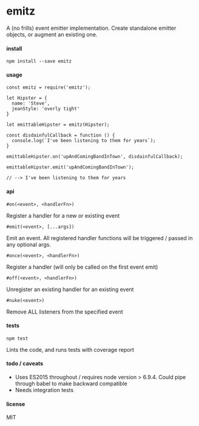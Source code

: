 # emitz
A (no frills) event emitter implementation. Create standalone emitter objects, or augment an existing one.

#### install

```
npm install --save emitz
```

#### usage

```
const emitz = require('emitz');

let Hipster = {
  name: 'Steve',
  jeanStyle: 'overly tight'
}

let emittableHipster = emitz(Hipster);

const disdainfulCallback = function () {
  console.log(`I've been listening to them for years`);
}

emittableHipster.on('upAndComingBandInTown', disdainfulCallback);

emittableHipster.emit('upAndComingBandInTown');

// --> I've been listening to them for years
```

#### api

```
#on(<event>, <handlerFn>)
```
Register a handler for a new or existing event

```
#emit(<event>, [...args])
```
Emit an event. All registered handler functions will be triggered / passed in any optional args.

```
#once(<event>, <handlerFn>)
```
Register a handler (will only be called on the first event emit)

```
#off(<event>, <handlerFn>)
```
Unregister an existing handler for an existing event

```
#nuke(<event>)
```
Remove ALL listeners from the specified event

#### tests

```
npm test
```
Lints the code, and runs tests with coverage report

#### todo / caveats
 - Uses ES2015 throughout / requires node version > 6.9.4. Could pipe through babel to make backward compatible
 - Needs integration tests

#### license
MIT
